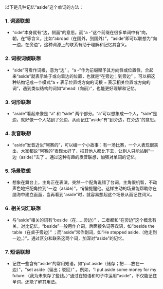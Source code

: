 以下是几种记忆“aside”这个单词的方法：

### 1. 词源联想
 - “side”本身就有“边，侧面”的意思。而“a -”这个前缀在很多单词中有“向，朝，在”等含义，比如“abroad（在国外，到国外）”，“aside”即可以联想为“向一边，在旁边”，这种词源上的联系有助于理解和记忆其含义。

### 2. 词根词缀联想
 - “side”可看作词根，意为“边” 。“a -”作为前缀赋予其方向性或位置性，合起来“aside”就表示处于或向着边的位置，也就是“在旁边；到旁边” 。可以把这种结构记成一个模式“a + 表示位置或方向的词根 = 表示相关位置或方向的词”，遇到类似结构的词如“ahead（向前）”，也能更好理解和记忆。

### 3. 词形联想
 - “aside”看起来像是 “a” 和 “side” 两个部分。“a”可以想象成一个人，“side”是边，就好像一个人站到了旁边，从而记住“aside”有“到旁边，在旁边”的意思。

### 4. 发音联想
 - “aside”发音近似“阿赛的”，可以编一个小故事：有一场比赛，一个人表现很突出，大家都说“阿赛的”表现太好了，把其他人都比下去，让别人只能站到“一边（aside）”去了 。通过这种有趣的发音联想，加强对单词的记忆。

### 5. 场景联想
 - 想象在舞台上，主角正在表演，突然一个配角说错了台词，主角很机智，不动声色地把配角拉到“一边（aside）”，悄悄提醒他。这样生动的场景能帮助你在脑海中建立画面，当再看到“aside”时，就容易想起这个场景从而记住词义。

### 6. 相关词汇联想
 - 与“aside”相关的词有“beside（在……旁边）” ，二者都和“在旁边”这个概念有关。对比记忆，“beside”一般用作介词，后面接名词等宾语，如“beside the table（在桌子旁边）” ；而“aside”常作副词，如“He stepped aside.（他走到一边。）”。通过区分和联系这两个词，加深对“aside”的记忆。

### 7. 短语联想
 - 记住一些含有“aside”的常用短语，如“put aside（储存；把……放在一边）”，“set aside（留出；驳回）” 。例如，“I put aside some money for my future.（我为未来存了些钱。）”通过在短语和句子中运用“aside”，不仅能记住单词，还能了解其用法。 